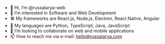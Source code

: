 - 👋 Hi, I’m @russalarya-web
- 👀 I’m interested in Software and Web Development
- 🛠 My frameworks are React.js, Node.js, Electron, React Native, Angular
- 🔧 My languages are Python, TypeScript, Java, JavaScript
- 💞️ I’m looking to collaborate on web and mobile applications
- 📫 How to reach me via e-mail: hello@russalarya.com

<!---
russalarya-web/russalarya-web is a ✨ special ✨ repository because its `README.md` (this file) appears on your GitHub profile.
You can click the Preview link to take a look at your changes.
--->
